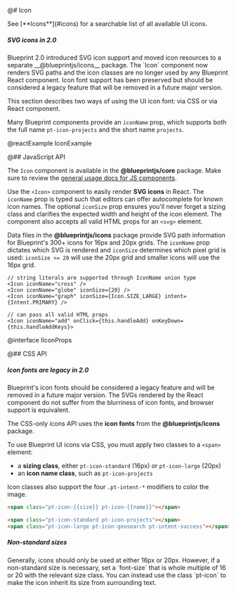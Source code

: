 @# Icon

<div class="pt-callout pt-intent-primary pt-icon-info-sign">
    See [**Icons**](#icons) for a searchable list of all available UI icons.
</div>

<div class="pt-callout pt-intent-primary pt-icon-info-sign">
    <h5>SVG icons in 2.0</h5>
    Blueprint 2.0 introduced SVG icon support and moved icon resources to a separate __@blueprintjs/icons__ package.
    The `Icon` component now renders SVG paths and the icon classes are no longer used by any Blueprint React component.
    Icon font support has been preserved but should be considered a legacy feature that will be removed in a
    future major version.
</div>

This section describes two ways of using the UI icon font: via CSS or via React component.

Many Blueprint components provide an `iconName` prop, which supports both the
full name `pt-icon-projects` and the short name `projects`.

@reactExample IconExample

@## JavaScript API

The `Icon` component is available in the __@blueprintjs/core__ package.
Make sure to review the [general usage docs for JS components](#blueprint.usage).

Use the `<Icon>` component to easily render __SVG icons__ in React. The `iconName` prop is typed
such that editors can offer autocomplete for known icon names. The optional `iconSize` prop ensures
you'll never forget a sizing class and clarifies the expected width and height of the icon element.
The component also accepts all valid HTML props for an `<svg>` element.

Data files in the __@blueprintjs/icons__ package provide SVG path information for Blueprint's 300+ icons
for 16px and 20px grids. The `iconName` prop dictates which SVG is rendered and `iconSize` determines
which pixel grid is used: `iconSize >= 20` will use the 20px grid and smaller icons will use the 16px grid.

```tsx
// string literals are supported through IconName union type
<Icon iconName="cross" />
<Icon iconName="globe" iconSize={20} />
<Icon iconName="graph" iconSize={Icon.SIZE_LARGE} intent={Intent.PRIMARY} />

// can pass all valid HTML props
<Icon iconName="add" onClick={this.handleAdd} onKeyDown={this.handleAddKeys}>
```

@interface IIconProps

@## CSS API

<div class="pt-callout pt-intent-warning pt-icon-warning-sign">
    <h5>Icon fonts are legacy in 2.0</h5>
    Blueprint's icon fonts should be considered a legacy feature and will be removed in a future major version.
    The SVGs rendered by the React component do not suffer from the blurriness of icon fonts, and browser
    support is equivalent.
</div>

The CSS-only icons API uses the __icon fonts__ from the __@blueprintjs/icons__ package.

To use Blueprint UI icons via CSS, you must apply two classes to a `<span>` element:
- a __sizing class__, either `pt-icon-standard` (16px) or `pt-icon-large` (20px)
- an __icon name class__, such as `pt-icon-projects`

Icon classes also support the four `.pt-intent-*` modifiers to color the image.

```html
<span class="pt-icon-{{size}} pt-icon-{{name}}"></span>

<span class="pt-icon-standard pt-icon-projects"></span>
<span class="pt-icon-large pt-icon-geosearch pt-intent-success"></span>
```

<div class="pt-callout pt-intent-primary pt-icon-info-sign">
    <h5>Non-standard sizes</h5>
    Generally, icons should only be used at either 16px or 20px. However, if a non-standard size is
    necessary, set a `font-size` that is whole multiple of 16 or 20 with the relevant size class.
    You can instead use the class `pt-icon` to make the icon inherit its size from surrounding text.
</div>
